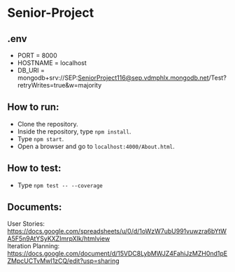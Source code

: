 # Senior-Project

## .env
* PORT = 8000
* HOSTNAME = localhost
* DB_URI = mongodb+srv://SEP:SeniorProject116@sep.vdmphlx.mongodb.net/Test?retryWrites=true&w=majority

## How to run:
* Clone the repository.<br>
* Inside the repository, type `npm install`.<br>
* Type `npm start`.<br>
* Open a browser and go to `localhost:4000/About.html`.<br>

## How to test:
* Type `npm test -- --coverage`

## Documents:
User Stories: https://docs.google.com/spreadsheets/u/0/d/1oWzW7ubU991vuwzra6bYtWA5F5n9AtYSyKXZImrpXIk/htmlview<br>
Iteration Planning: https://docs.google.com/document/d/15VDC8LybMWJZ4FahiJzMZH0nd1pEZMpcUCTvMwI1zCQ/edit?usp=sharing
